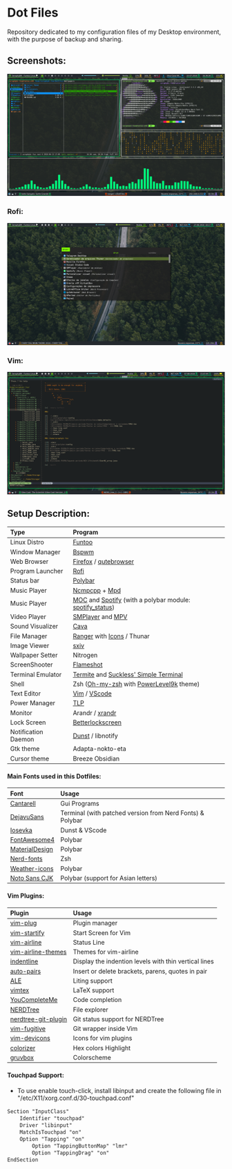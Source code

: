 # Dot Files
Repository dedicated to my configuration files of my Desktop environment, with the purpose of backup and sharing.

## Screenshots:

![Screenshot-1](Screenshots/Screenshot1.png)

### Rofi:

![Screenshot-2](Screenshots/Screenshot2.png)

### Vim:

![Screenshot-3](Screenshots/Screenshot3.png)

## Setup Description:
| Type | Program |
|:--- | :---- |
| Linux Distro | [Funtoo](https://www.funtoo.org/Welcome) |
| Window Manager | [Bspwm](https://github.com/baskerville/bspwm) |
| Web Browser | [Firefox](https://www.mozilla.org/pt-BR/firefox/new/) / [qutebrowser](https://qutebrowser.org/) |
| Program Launcher | [Rofi](https://github.com/DaveDavenport/rofi) |
| Status bar | [Polybar](https://github.com/jaagr/polybar) |
| Music Player | [Ncmpcpp](https://rybczak.net/ncmpcpp/) + [Mpd](https://github.com/MusicPlayerDaemon/MPD) |
| Music Player | [MOC](http://moc.daper.net) and [Spotify](https://www.spotify.com/) (with a polybar module: [spotify_status](https://github.com/Jvanrhijn/polybar-spotify)) |
| Vídeo Player | [SMPlayer](https://www.smplayer.info/) and [MPV](https://mpv.io/) |
| Sound Visualizer | [Cava](https://github.com/karlstav/cava) |
| File Manager  | [Ranger](https://github.com/ranger/ranger) with [Icons](https://github.com/alexanderjeurissen/ranger_devicons) / Thunar |
| Image Viewer | [sxiv](https://github.com/muennich/sxiv) |
| Wallpaper Setter | Nitrogen |
| ScreenShooter | [Flameshot](https://github.com/lupoDharkael/flameshot) |
| Terminal Emulator | [Termite](https://github.com/thestinger/termite) and [Suckless' Simple Terminal](https://gitlab.com/SeraphyBR/st) |
| Shell | Zsh ([Oh-my-zsh](https://github.com/robbyrussell/oh-my-zsh) with [PowerLevel9k](https://github.com/bhilburn/powerlevel9k) theme) |
| Text Editor | [Vim](https://github.com/vim/vim) / [VScode](https://github.com/Microsoft/vscode) |
| Power Manager | [TLP](http://linrunner.de/en/tlp/docs/tlp-linux-advanced-power-management.html) |
| Monitor | Arandr / [xrandr](https://wiki.archlinux.org/index.php/xrandr) |  
| Lock Screen | [Betterlockscreen](https://github.com/pavanjadhaw/betterlockscreen) |
| Notification Daemon | [Dunst](https://github.com/dunst-project/dunst) / libnotify |
| Gtk theme | Adapta-nokto-eta |
| Cursor theme | Breeze Obsidian |

#### Main Fonts used in this Dotfiles:
| Font | Usage |
| :--- | :--- |
| [Cantarell](https://github.com/GNOME/cantarell-fonts) | Gui Programs |
| [DejavuSans](https://github.com/dejavu-fonts/dejavu-fonts) | Terminal (with patched version from Nerd Fonts) & Polybar |
| [Iosevka](https://be5invis.github.io/Iosevka/) | Dunst & VScode |
| [FontAwesome4](https://github.com/FortAwesome/Font-Awesome/tree/fa-4) | Polybar |
| [MaterialDesign](https://github.com/google/material-design-icons) | Polybar |
| [Nerd-fonts](https://github.com/ryanoasis/nerd-fonts) | Zsh |
| [Weather-icons](https://erikflowers.github.io/weather-icons/) | Polybar |
| [Noto Sans CJK](https://www.google.com/get/noto/help/cjk/) | Polybar (support for Asian letters) |

#### Vim Plugins:
| Plugin | Usage |
| :---   | :---  |
| [vim-plug](https://github.com/junegunn/vim-plug) | Plugin manager |
| [vim-startify](https://github.com/mhinz/vim-startify) | Start Screen for Vim |
| [vim-airline](https://github.com/vim-airline/vim-airline) | Status Line |
| [vim-airline-themes](https://github.com/vim-airline/vim-airline-themes) | Themes for vim-airline |
| [indentline](https://github.com/Yggdroot/indentLine) | Display the indention levels with thin vertical lines |
| [auto-pairs](https://github.com/jiangmiao/auto-pairs) | Insert or delete brackets, parens, quotes in pair |
| [ALE](https://github.com/w0rp/ale) | Liting support |
| [vimtex](https://github.com/lervag/vimtex) | LaTeX support | 
| [YouCompleteMe](https://valloric.github.io/YouCompleteMe/) | Code completion |
| [NERDTree](https://github.com/scrooloose/nerdtree) | File explorer
| [nerdtree-git-plugin](https://github.com/Xuyuanp/nerdtree-git-plugin) | Git status support for NERDTree |
| [vim-fugitive](https://github.com/tpope/vim-fugitive) | Git wrapper inside Vim |
| [vim-devicons](https://github.com/ryanoasis/vim-devicons) | Icons for vim plugins |
| [colorizer](https://github.com/chrisbra/Colorizer) | Hex colors Highlight |
| [gruvbox](https://github.com/morhetz/gruvbox) | Colorscheme | 


#### Touchpad Support: 
* To use enable touch-click, install libinput and create the following file in "/etc/X11/xorg.conf.d/30-touchpad.conf"

```  
Section "InputClass"
	Identifier "touchpad"
	Driver "libinput"
	MatchIsTouchpad "on"
	Option "Tapping" "on"
        Option "TappingButtonMap" "lmr"
        Option "TappingDrag" "on"
EndSection 	
```





